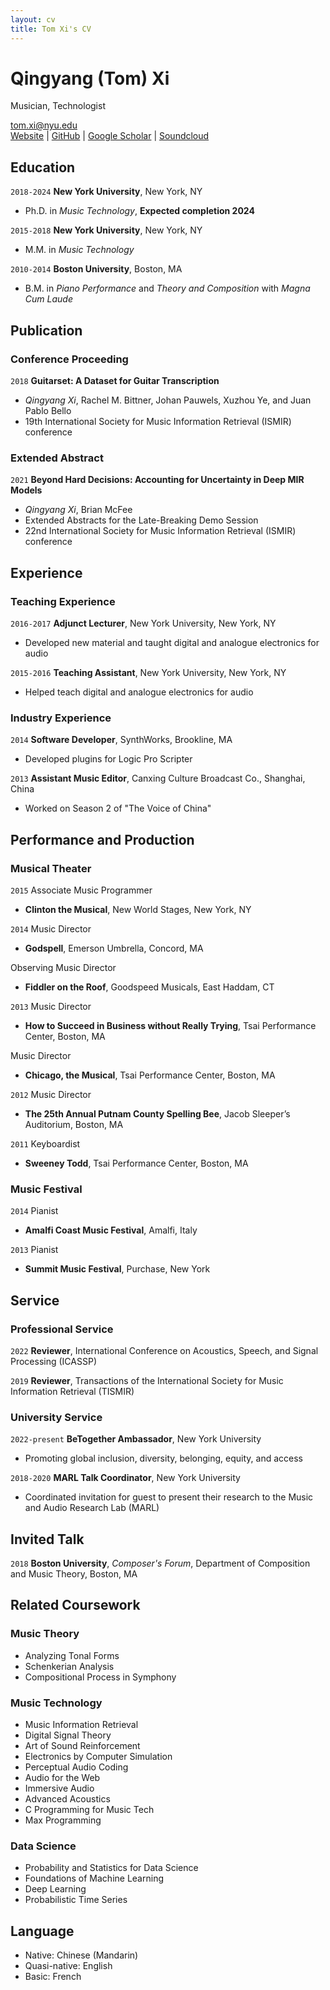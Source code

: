 ```yaml
---
layout: cv
title: Tom Xi's CV
---
```

# Qingyang (Tom) Xi
Musician, Technologist

<div id="webaddress">
    <a href="mailto: tom.xi@nyu.edu">tom.xi@nyu.edu</a><br/>
    <a href="https://tomxi.weebly.com/">Website</a> |
    <a href="https://github.com/tomxi/">GitHub</a> |
    <a href="https://scholar.google.com/citations?user=uWxe6-AAAAAJ">Google Scholar</a> |
    <a href="https://soundcloud.com/tom-xi">Soundcloud</a>
</div>

## Education
`2018-2024`
__New York University__, New York, NY
- Ph.D. in *Music Technology*, __Expected completion 2024__

`2015-2018`
__New York University__, New York, NY
- M.M. in *Music Technology*

`2010-2014`
__Boston University__, Boston, MA
- B.M. in *Piano Performance* and *Theory and Composition* with *Magna Cum Laude*

## Publication
### Conference Proceeding
`2018`
__Guitarset: A Dataset for Guitar Transcription__
- _Qingyang Xi_, Rachel M. Bittner, Johan Pauwels, Xuzhou Ye, and Juan Pablo Bello
- 19th International Society for Music Information Retrieval (ISMIR) conference

### Extended Abstract
`2021`
__Beyond Hard Decisions: Accounting for Uncertainty in Deep MIR Models​__
- _Qingyang Xi_, Brian McFee
- Extended Abstracts for the Late-Breaking Demo Session
- 22nd International Society for Music Information Retrieval (ISMIR) conference

## Experience
### Teaching Experience
`2016-2017`
__Adjunct Lecturer__, New York University, New York, NY
- Developed new material and taught digital and analogue electronics for audio

`2015-2016`
__Teaching Assistant__, New York University, New York, NY
- Helped teach digital and analogue electronics for audio

### Industry Experience
`2014`
__Software Developer__, SynthWorks, Brookline, MA
- Developed plugins for Logic Pro Scripter

`2013`
__Assistant Music Editor__, Canxing Culture Broadcast Co., Shanghai, China
- Worked on Season 2 of "The Voice of China"

## Performance and Production
### Musical Theater
`2015`
Associate Music Programmer
- __Clinton the Musical__, New World Stages, New York, NY

`2014`
Music Director
- __Godspell__, Emerson Umbrella, Concord, MA

Observing Music Director
- __Fiddler on the Roof__, Goodspeed Musicals, East Haddam, CT

`2013`
Music Director
- __How to Succeed in Business without Really Trying__, Tsai Performance Center, Boston, MA

Music Director
- __Chicago, the Musical__, Tsai Performance Center, Boston, MA

`2012`
Music Director
- __The 25th Annual Putnam County Spelling Bee__, Jacob Sleeper’s Auditorium, Boston, MA

`2011`
Keyboardist
- __Sweeney Todd__, Tsai Performance Center, Boston, MA
<!-- <div style="page-break-after: always;"></div> -->

### Music Festival
`2014`
Pianist
- __Amalfi Coast Music Festival__, Amalfi, Italy

`2013`
Pianist
- __Summit Music Festival__, Purchase, New York

## Service
### Professional Service
`2022`
__Reviewer__, International Conference on Acoustics, Speech, and Signal Processing (ICASSP)

`2019`
__Reviewer__, Transactions of the International Society for Music Information Retrieval (TISMIR)

### University Service
`2022-present`
__BeTogether Ambassador__, New York University
- Promoting global inclusion, diversity, belonging, equity, and access

`2018-2020`
__MARL Talk Coordinator__, New York University
- Coordinated invitation for guest to present their research to the Music and Audio Research Lab (MARL)

## Invited Talk
`2018`
__Boston University__, *Composer's Forum*, Department of Composition and Music Theory, Boston, MA

## Related Coursework
### Music Theory
- Analyzing Tonal Forms
- Schenkerian Analysis
- Compositional Process in Symphony

### Music Technology
- Music Information Retrieval
- Digital Signal Theory
- Art of Sound Reinforcement
- Electronics by Computer Simulation
- Perceptual Audio Coding
- Audio for the Web
- Immersive Audio
- Advanced Acoustics
- C Programming for Music Tech
- Max Programming

### Data Science
- Probability and Statistics for Data Science
- Foundations of Machine Learning 
- Deep Learning
- Probabilistic Time Series

## Language
- Native: Chinese (Mandarin)
- Quasi-native: English
- Basic: French
